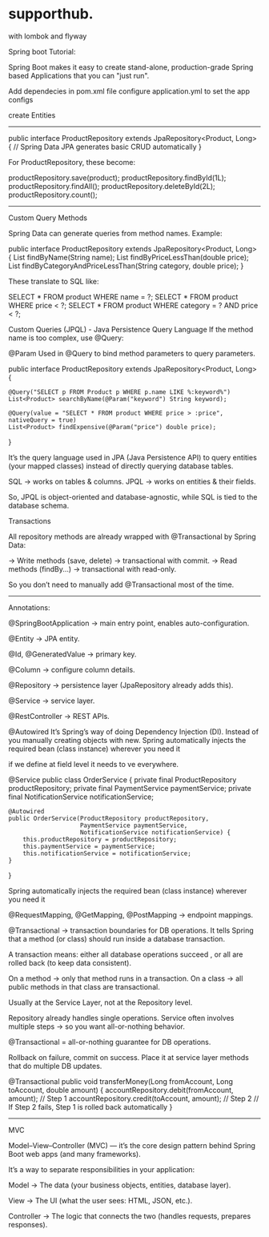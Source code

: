 # supporthub.
with lombok and flyway


Spring boot Tutorial:

Spring Boot makes it easy to create stand-alone, production-grade Spring based Applications that you can "just run".

Add dependecies in pom.xml file
configure application.yml to set the app configs

create Entities


______________

public interface ProductRepository extends JpaRepository<Product, Long> {
    // Spring Data JPA generates basic CRUD automatically
}



For ProductRepository, these become:

productRepository.save(product);
productRepository.findById(1L);
productRepository.findAll();
productRepository.deleteById(2L);
productRepository.count();

_______________


Custom Query Methods



Spring Data can generate queries from method names. Example:

public interface ProductRepository extends JpaRepository<Product, Long> {
    List<Product> findByName(String name);
    List<Product> findByPriceLessThan(double price);
    List<Product> findByCategoryAndPriceLessThan(String category, double price);
}


These translate to SQL like:

SELECT * FROM product WHERE name = ?;
SELECT * FROM product WHERE price < ?;
SELECT * FROM product WHERE category = ? AND price < ?;



Custom Queries (JPQL) - Java Persistence Query Language
If the method name is too complex, use @Query:


@Param
Used in @Query to bind method parameters to query parameters.


public interface ProductRepository extends JpaRepository<Product, Long> {

    @Query("SELECT p FROM Product p WHERE p.name LIKE %:keyword%")
    List<Product> searchByName(@Param("keyword") String keyword);

    @Query(value = "SELECT * FROM product WHERE price > :price", nativeQuery = true)
    List<Product> findExpensive(@Param("price") double price);
}


It’s the query language used in JPA (Java Persistence API) to query entities (your mapped classes) 
instead of directly querying database tables.

SQL → works on tables & columns.
JPQL → works on entities & their fields.

So, JPQL is object-oriented and database-agnostic, while SQL is tied to the database schema.


Transactions

All repository methods are already wrapped with @Transactional by Spring Data:

-> Write methods (save, delete) → transactional with commit.
-> Read methods (findBy...) → transactional with read-only.

So you don’t need to manually add @Transactional most of the time.
_______________



Annotations:

@SpringBootApplication → main entry point, enables auto-configuration.

@Entity → JPA entity.

@Id, @GeneratedValue → primary key.

@Column → configure column details.

@Repository → persistence layer (JpaRepository already adds this).

@Service → service layer.

@RestController → REST APIs.


@Autowired
It’s Spring’s way of doing Dependency Injection (DI).
Instead of you manually creating objects with new.
Spring automatically injects the required bean (class instance) wherever you need it

if we define at field level it needs to ve everywhere.


@Service
public class OrderService {
    private final ProductRepository productRepository;
    private final PaymentService paymentService;
    private final NotificationService notificationService;

    @Autowired  
    public OrderService(ProductRepository productRepository,
                        PaymentService paymentService,
                        NotificationService notificationService) {
        this.productRepository = productRepository;
        this.paymentService = paymentService;
        this.notificationService = notificationService;
    }
}





Spring automatically injects the required bean (class instance) wherever you need it

@RequestMapping, @GetMapping, @PostMapping → endpoint mappings.

@Transactional → transaction boundaries for DB operations.
It tells Spring that a method (or class) should run inside a database transaction.

A transaction means: either all database operations succeed , or all are rolled back  (to keep data consistent).

On a method → only that method runs in a transaction.
On a class → all public methods in that class are transactional.

Usually at the Service Layer, not at the Repository level.

Repository already handles single operations.
Service often involves multiple steps → so you want all-or-nothing behavior.


@Transactional = all-or-nothing guarantee for DB operations.

Rollback on failure, commit on success.
Place it at service layer methods that do multiple DB updates.



@Transactional
public void transferMoney(Long fromAccount, Long toAccount, double amount) {
    accountRepository.debit(fromAccount, amount);  // Step 1
    accountRepository.credit(toAccount, amount);  // Step 2
    // If Step 2 fails, Step 1 is rolled back automatically
}


__________________


MVC

Model–View–Controller (MVC) — it’s the core design pattern behind Spring Boot web apps (and many frameworks).

It’s a way to separate responsibilities in your application:

Model → The data (your business objects, entities, database layer).

View → The UI (what the user sees: HTML, JSON, etc.).

Controller → The logic that connects the two (handles requests, prepares responses).





